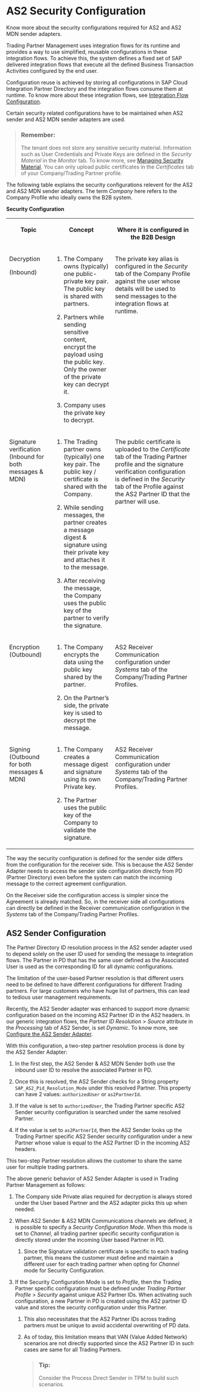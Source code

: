 <!-- loiodd0cf807c6204427a719d50ce1f6a6e0 -->

# AS2 Security Configuration

Know more about the security configurations required for AS2 and AS2 MDN sender adapters.

Trading Partner Management uses integration flows for its runtime and provides a way to use simplified, reusable configurations in these integration flows. To achieve this, the system defines a fixed set of SAP delivered integration flows that execute all the defined Business Transaction Activities configured by the end user.

Configuration reuse is achieved by storing all configurations in SAP Cloud Integration Partner Directory and the integration flows consume them at runtime. To know more about these integration flows, see [Integration Flow Configuration](integration-flow-configuration-0ff6229.md).

Certain security related configurations have to be maintained when AS2 sender and AS2 MDN sender adapters are used.

> ### Remember:  
> The tenant does not store any sensitive security material. Information such as User Credentials and Private Keys are defined in the *Security Material* in the *Monitor* tab. To know more, see [Managing Security Material](https://help.sap.com/docs/integration-suite/sap-integration-suite/managing-security-material). You can only upload public certificates in the *Certificates* tab of your Company/Trading Partner profile.

The following table explains the security configurations relevent for the AS2 and AS2 MDN sender adapters. The term *Company* here refers to the Company Profile who ideally owns the B2B system.

**Security Configuration**


<table>
<tr>
<th valign="top">

Topic

</th>
<th valign="top">

Concept

</th>
<th valign="top">

Where it is configured in the B2B Design

</th>
</tr>
<tr>
<td valign="top">

Decryption

\(Inbound\)

</td>
<td valign="top">

1.  The Company owns \(typically\) one public-private key pair. The public key is shared with partners.

2.  Partners while sending sensitive content, encrypt the payload using the public key. Only the owner of the private key can decrypt it.
3.  Company uses the private key to decrypt.



</td>
<td valign="top">

The private key alias is configured in the *Security* tab of the Company Profile against the user whose details will be used to send messages to the integration flows at runtime.

</td>
</tr>
<tr>
<td valign="top">

Signature verification \(Inbound for both messages & MDN\)

</td>
<td valign="top">

1.  The Trading partner owns \(typically\) one key pair. The public key / certificate is shared with the Company.

2.  While sending messages, the partner creates a message digest & signature using their private key and attaches it to the message.
3.  After receiving the message, the Company uses the public key of the partner to verify the signature.



</td>
<td valign="top">

The public certificate is uploaded to the *Certificate* tab of the Trading Partner profile and the signature verification configuration is defined in the *Security* tab of the Profile against the AS2 Partner ID that the partner will use.

</td>
</tr>
<tr>
<td valign="top">

Encryption \(Outbound\)

</td>
<td valign="top">

1.  The Company encrypts the data using the public key shared by the partner.

2.  On the Partner’s side, the private key is used to decrypt the message.



</td>
<td valign="top">

AS2 Receiver Communication configuration under *Systems* tab of the Company/Trading Partner Profiles.

</td>
</tr>
<tr>
<td valign="top">

Signing \(Outbound for both messages & MDN\)

</td>
<td valign="top">

1.  The Company creates a message digest and signature using its own Private key.

2.  The Partner uses the public key of the Company to validate the signature.



</td>
<td valign="top">

AS2 Receiver Communication configuration under *Systems* tab of the Company/Trading Partner Profiles.

</td>
</tr>
</table>

The way the security configuration is defined for the sender side differs from the configuration for the receiver side. This is because the AS2 Sender Adapter needs to access the sender side configuration directly from PD \(Partner Directory\) even before the system can match the incoming message to the correct agreement configuration.

On the Receiver side the configuration access is simpler since the Agreement is already matched. So, in the receiver side all configurations can directly be defined in the Receiver communication configuration in the *Systems* tab of the Company/Trading Partner Profiles.



<a name="loiodd0cf807c6204427a719d50ce1f6a6e0__section_os3_zbg_tzb"/>

## AS2 Sender Configuration

The Partner Directory ID resolution process in the AS2 sender adapter used to depend solely on the user ID used for sending the message to integration flows. The Partner in PD that has the same user defined as the Associated User is used as the corresponding ID for all dynamic configurations.

The limitation of the user-based Partner resolution is that different users need to be defined to have different configurations for different Trading partners. For large customers who have huge list of partners, this can lead to tedious user management requirements.

Recently, the AS2 Sender adapter was enhanced to support more dynamic configuration based on the incoming AS2 Partner ID in the AS2 headers. In our generic integration flows, the *Partner ID Resolution* \> *Source* attribute in the *Processing* tab of AS2 Sender, is set *Dynamic*. To know more, see [Configure the AS2 Sender Adapter](https://help.sap.com/docs/integration-suite/sap-integration-suite/configure-as2-sender-adapter).

With this configuration, a two-step partner resolution process is done by the AS2 Sender Adapter:

1.  In the first step, the AS2 Sender & AS2 MDN Sender both use the inbound user ID to resolve the associated Partner in PD.

2.  Once this is resolved, the AS2 Sender checks for a String property `SAP_AS2_Pid_Resolution_Mode` under this resolved Partner. This property can have 2 values: `authorizedUser` or `as2PartnerId`.
3.  If the value is set to `authorizedUser`, the Trading Partner specific AS2 Sender security configuration is searched under the same resolved Partner.
4.  If the value is set to `as2PartnerId`, then the AS2 Sender looks up the Trading Partner specific AS2 Sender security configuration under a new Partner whose value is equal to the AS2 Partner ID in the incoming AS2 headers.

This two-step Partner resolution allows the customer to share the same user for multiple trading partners.

The above generic behavior of AS2 Sender Adapter is used in Trading Partner Management as follows:

1.  The Company side Private alias required for decryption is always stored under the User based Partner and the AS2 adapter picks this up when needed.

2.  When AS2 Sender & AS2 MDN Communications channels are defined, it is possible to specify a *Security Configuration Mode*. When this mode is set to *Channel*, all trading partner specific security configuration is directly stored under the incoming User based Partner in PD.

    1.  Since the Signature validation certificate is specific to each trading partner, this means the customer must define and maintain a different user for each trading partner when opting for *Channel* mode for Security Configuration.


3.  If the Security Configuration Mode is set to *Profile*, then the Trading Partner specific configuration must be defined under *Trading Partner Profile* \> *Security* against unique AS2 Partner IDs. When activating such configuration, a new Partner in PD is created using the AS2 partner ID value and stores the security configuration under this Partner.

    1.  This also necessitates that the AS2 Partner IDs across trading partners must be unique to avoid accidental overwriting of PD data.

    2.  As of today, this limitation means that VAN \(Value Added Network\) scenarios are not directly supported since the AS2 Partner ID in such cases are same for all Trading Partners.

        > ### Tip:  
        > Consider the Process Direct Sender in TPM to build such scenarios.



